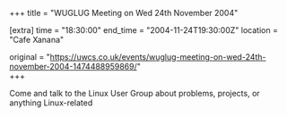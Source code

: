 +++
title = "WUGLUG Meeting on Wed 24th November 2004"

[extra]
time = "18:30:00"
end_time = "2004-11-24T19:30:00Z"
location = "Cafe Xanana"

original = "https://uwcs.co.uk/events/wuglug-meeting-on-wed-24th-november-2004-1474488959869/"    
+++

Come and talk to the Linux User Group about problems, projects, or anything Linux-related

